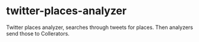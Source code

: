 twitter-places-analyzer
=======================

Twitter places analyzer, searches through tweets for places. Then analyzers send those to Collerators.
